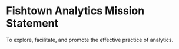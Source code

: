 # Fishtown Analytics Mission Statement

To explore, facilitate, and promote the effective practice of analytics.